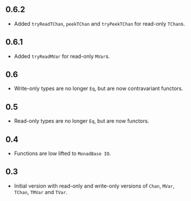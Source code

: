 0.6.2
-----

* Added `tryReadTChan`, `peekTChan` and `tryPeekTChan` for read-only `TChan`s.

0.6.1
-----

* Added `tryReadMVar` for read-only `MVar`s.

0.6
---

* Write-only types are no longer `Eq`, but are now contravariant functors.

0.5
---

* Read-only types are no longer `Eq`, but are now functors.

0.4
---

* Functions are low lifted to `MonadBase IO`.

0.3
---

* Initial version with read-only and write-only versions of `Chan`, `MVar`,
  `TChan`, `TMVar` and `TVar`.
